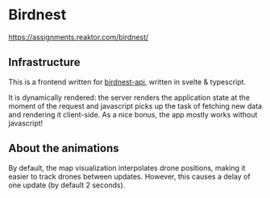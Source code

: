 # Birdnest

https://assignments.reaktor.com/birdnest/

## Infrastructure

This is a frontend written for [birdnest-api](https://birdnest-api.eliaseskelinen.fi), written in svelte & typescript.

It is dynamically rendered: the server renders the application state at the moment of the request and javascript picks up the task of fetching new data and rendering it client-side. As a nice bonus, the app mostly works without javascript!

## About the animations

By default, the map visualization interpolates drone positions, making it easier to track drones between updates. However, this causes a delay of one update (by default 2 seconds).
